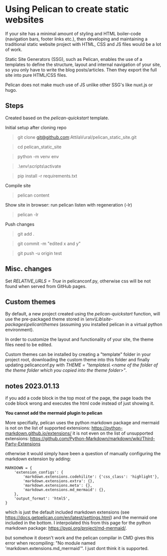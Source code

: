 # Using Pelican to create static websites 

If your site has a minimal amount of styling and HTML boiler-code (navigation bars, footer links etc.), then developing and maintaining a traditional static website project with HTML, CSS and JS files would be a lot of work.

Static Site Generators (SSG), such as Pelican, enables the use of a templates to define the structure, layout and internal navigation of your site, so you only have to write the blog posts/articles. Then they export the full site into pure HTML/CSS files.

Pelican does not make much use of JS unlike other SSG's like nuxt.js or hugo.

## Steps
Created based on the *pelican-quickstart* template.

Initial setup after cloning repo
> git clone git@github.com:AttilaVural/pelican_static_site.git

> cd pelican_static_site

> python -m venv env

> .\env\scripts\activate

> pip install -r requirements.txt

Compile site
> pelican content

Show site in browser: run pelican listen with regeneration (-lr)
> pelican -lr 

Push changes
> git add .

> git commit -m "edited x and y"

> git push -u origin test

## Misc. changes
Set *RELATIVE_URLS = True* in pelicanconf.py, otherwise css will be not found when served from GitHub pages.

## Custom themes
By default, a new project created using the *pelican-quickstart* function, will use the pre-packaged theme stored in *\\env\Lib\site-packages\pelican\themes* (assuming you installed pelican in a virtual python environment).

In order to customize the layout and functionality of your site, the theme files need to be edited.

Custom themes can be installed by creating a "template" folder in your project root, downloading the custom theme into this folder and finally updating pelicanconf.py with *THEME = "templates\ \<name of the folder of the theme folder which you copied into the theme folder>"*.


## notes 2023.01.13 
if you add a code block in the top most of the page, the page loads the code block wrong and executes the html code instead of just showing it.

**You cannot add the mermaid plugin to pelican**

More specifially, pelican uses the python markdown package and mermaid is not on the list of supported extensions: https://python-markdown.github.io/extensions/
it is not even on the list of unsupported extensions: https://github.com/Python-Markdown/markdown/wiki/Third-Party-Extensions

otherwise it would simply have been a question of manually configuring the markdown extension by adding:

	MARKDOWN = {
		'extension_configs': {
			'markdown.extensions.codehilite': {'css_class': 'highlight'},
			'markdown.extensions.extra': {},
			'markdown.extensions.meta': {},
			'markdown.extensions.md_mermaid': {},
		},
		'output_format': 'html5',
	}

which is just the default included markdown extensions (see https://docs.getpelican.com/en/latest/settings.html) and the mermaid one included in the bottom. I interpolated this from this page for the python markdown package: https://pypi.org/project/md-mermaid/.

but somehow it doesn't work and the pelican compilar in CMD gives this error when recompiling: "No module named 'markdown.extensions.md_mermaid'". I just dont think it is supported.
